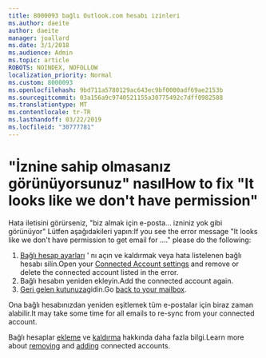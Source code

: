 ```yaml
---
title: 8000093 bağlı Outlook.com hesabı izinleri
ms.author: daeite
author: daeite
manager: joallard
ms.date: 3/1/2018
ms.audience: Admin
ms.topic: article
ROBOTS: NOINDEX, NOFOLLOW
localization_priority: Normal
ms.custom: 8000093
ms.openlocfilehash: 9bd711a5780129ac643ec9bf0000adf69ae2153b
ms.sourcegitcommit: 03a156a9c9740521155a30775492c7dff0982588
ms.translationtype: MT
ms.contentlocale: tr-TR
ms.lasthandoff: 03/22/2019
ms.locfileid: "30777781"
---
```

# <a name="how-to-fix-it-looks-like-we-dont-have-permission"></a><span data-ttu-id="05841-102">"İznine sahip olmasanız görünüyorsunuz" nasıl</span><span class="sxs-lookup"><span data-stu-id="05841-102">How to fix "It looks like we don't have permission"</span></span>

<span data-ttu-id="05841-103">Hata iletisini görürseniz, "biz almak için e-posta... izniniz yok gibi görünüyor" Lütfen aşağıdakileri yapın:</span><span class="sxs-lookup"><span data-stu-id="05841-103">If you see the error message "It looks like we don't have permission to get email for ...." please do the following:</span></span>

1. <span data-ttu-id="05841-104">[Bağlı hesap ayarları](https://outlook.live.com/mail/options/mail/accounts) ' nı açın ve kaldırmak veya hata listelenen bağlı hesabı silin.</span><span class="sxs-lookup"><span data-stu-id="05841-104">Open your [Connected Account settings](https://outlook.live.com/mail/options/mail/accounts) and remove or delete the connected account listed in the error.</span></span> 
2. <span data-ttu-id="05841-105">Bağlı hesabın yeniden ekleyin.</span><span class="sxs-lookup"><span data-stu-id="05841-105">Add the connected account again.</span></span>
3. <span data-ttu-id="05841-106">[Geri gelen kutunuza](https://outlook.live.com/mail/inbox)gidin.</span><span class="sxs-lookup"><span data-stu-id="05841-106">Go [back to your mailbox](https://outlook.live.com/mail/inbox).</span></span>

<span data-ttu-id="05841-107">Ona bağlı hesabınızdan yeniden eşitlemek tüm e-postalar için biraz zaman alabilir.</span><span class="sxs-lookup"><span data-stu-id="05841-107">It may take some time for all emails to re-sync from your connected account.</span></span>

<span data-ttu-id="05841-108">Bağlı hesaplar [ekleme](https://support.office.com/article/c5224df4-5885-4e79-91ba-523aa743f0ba) ve [kaldırma](https://support.office.com/article/0b9a6b95-ff1b-46c1-bf60-d6b3b82c5ac8) hakkında daha fazla bilgi.</span><span class="sxs-lookup"><span data-stu-id="05841-108">Learn more about [removing](https://support.office.com/article/0b9a6b95-ff1b-46c1-bf60-d6b3b82c5ac8) and [adding](https://support.office.com/article/c5224df4-5885-4e79-91ba-523aa743f0ba) connected accounts.</span></span>